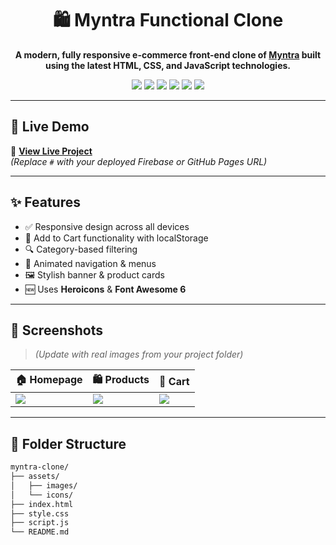<h1 align="center">🛍️ Myntra Functional Clone</h1>

<p align="center">
  <strong>A modern, fully responsive e-commerce front-end clone of <a href="https://www.myntra.com" target="_blank">Myntra</a> built using the latest HTML, CSS, and JavaScript technologies.</strong>
</p>

<p align="center">
  <img src="https://img.shields.io/badge/HTML5-E34F26?style=for-the-badge&logo=html5&logoColor=white" />
  <img src="https://img.shields.io/badge/CSS3-1572B6?style=for-the-badge&logo=css3&logoColor=white" />
  <img src="https://img.shields.io/badge/JavaScript-323330?style=for-the-badge&logo=javascript&logoColor=F7DF1E" />
  <img src="https://img.shields.io/badge/Responsive-Design-00C49A?style=for-the-badge&logo=responsive&logoColor=white" />
  <img src="https://img.shields.io/badge/Icon-Pack-Heroicons-06B6D4?style=for-the-badge&logo=heroicons&logoColor=white" />
  <img src="https://img.shields.io/badge/Font-Awesome-339AF0?style=for-the-badge&logo=fontawesome&logoColor=white" />
</p>

---

## 🚀 Live Demo

🔗 **[View Live Project](#)**  
*(Replace `#` with your deployed Firebase or GitHub Pages URL)*

---

## ✨ Features

- ✅ Responsive design across all devices
- 🛒 Add to Cart functionality with localStorage
- 🔍 Category-based filtering
- 🧭 Animated navigation & menus
- 🖼️ Stylish banner & product cards
- 🆕 Uses **Heroicons** & **Font Awesome 6**

---

## 📸 Screenshots

> *(Update with real images from your project folder)*

| 🏠 Homepage | 🛍️ Products | 🛒 Cart |
|------------|-------------|---------|
| ![](https://via.placeholder.com/350x200?text=Homepage) | ![](https://via.placeholder.com/350x200?text=Product+List) | ![](https://via.placeholder.com/350x200?text=Cart) |

---

## 📁 Folder Structure

```bash
myntra-clone/
├── assets/
│   ├── images/
│   └── icons/
├── index.html
├── style.css
├── script.js
└── README.md
